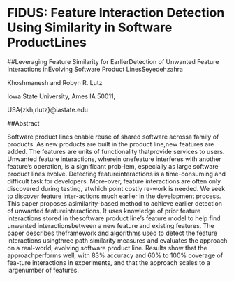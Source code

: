 # FIDUS:  Feature  Interaction  Detection  Using  Similarity  in  Software  ProductLines

##Leveraging Feature Similarity for EarlierDetection of Unwanted Feature Interactions inEvolving Software Product LinesSeyedehzahra 

Khoshmanesh and Robyn R. Lutz

Iowa State University, Ames IA 50011, 

USA{zkh,rlutz}@iastate.edu


##Abstract

Software product lines enable reuse of shared software acrossa  family  of  products.  As  new  products  are  built  in  the  product  line,new  features  are  added.  The  features  are  units  of  functionality  thatprovide  services  to  users.  Unwanted  feature  interactions,  wherein  onefeature interferes with another feature’s operation, is a significant prob-lem, especially as large software product lines evolve. Detecting featureinteractions is a time-consuming and difficult task for developers. More-over,  feature  interactions  are  often  only  discovered  during  testing,  atwhich point costly re-work is needed. We seek to discover feature inter-actions much earlier in the development process. This paper proposes asimilarity-based method to achieve earlier detection of unwanted featureinteractions. It uses knowledge of prior feature interactions stored in thesoftware product line’s feature model to help find unwanted interactionsbetween  a  new  feature  and  existing  features.  The  paper  describes  theframework and algorithms used to detect the feature interactions usingthree  path  similarity  measures  and  evaluates  the  approach  on  a  real-world, evolving software product line. Results show that the approachperforms  well,  with  83%  accuracy  and  60%  to  100%  coverage  of  fea-ture interactions in experiments, and that the approach scales to a largenumber of features.
